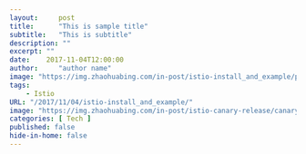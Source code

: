 ```yaml
---
layout:     post
title:      "This is sample title"
subtitle:   "This is subtitle"
description: ""
excerpt: ""
date:    2017-11-04T12:00:00
author:     "author name"
image: "https://img.zhaohuabing.com/in-post/istio-install_and_example/post-bg.jpg"
tags:
    - Istio
URL: "/2017/11/04/istio-install_and_example/"
image: "https://img.zhaohuabing.com/in-post/istio-canary-release/canary_bg.jpg"
categories: [ Tech ]
published: false
hide-in-home: false
---
```

